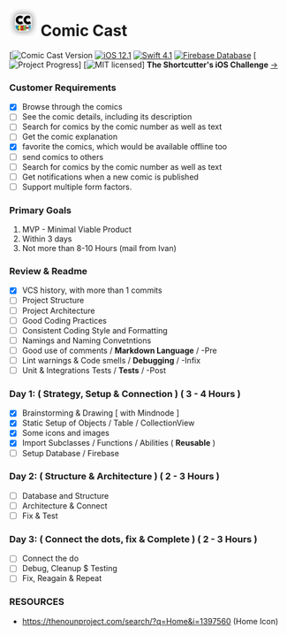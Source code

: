 # ![Comic Cast](/Comic%20Cast/Library/Assets.xcassets/Icons/icon_small_shaddow.imageset/icon_small_shaddow.png) Comic Cast

[![Comic Cast Version](https://img.shields.io/badge/Version-1.00%20Beta-ff69b4.svg)
[![iOS 12.1](https://img.shields.io/badge/Platform-iOS%2012.1-lightgrey.svg)](https://developer.apple.com/ios/)
[![Swift 4.1](https://img.shields.io/badge/Swift-4.1-orange.svg?style=flat)](https://swift.org)
[![Firebase Database](https://img.shields.io/badge/Database-Firebase-yellow.svg)](https://firebase.google.com/)
[![Project Progress](https://img.shields.io/badge/Progress-20%25-red.svg)]
[![MIT licensed](https://img.shields.io/badge/License-MIT-blue.svg)]
**The Shortcutter's iOS Challenge** [->](https://github.com/shortcut/coding-assignment-ios)

### Customer Requirements
- [x] Browse through the comics
- [ ] See the comic details, including its description 
- [ ] Search for comics by the comic number as well as text
- [ ] Get the comic explanation
- [x] favorite the comics, which would be available offline too
- [ ] send comics to others
- [ ] Search for comics by the comic number as well as text
- [ ] Get notifications when a new comic is published
- [ ] Support multiple form factors.

### Primary Goals
1. MVP - Minimal Viable Product
2. Within 3 days
3. Not more than 8-10 Hours (mail from Ivan)

### Review & Readme
- [x] VCS history, with more than 1 commits
- [ ] Project Structure
- [ ] Project Architecture
- [ ] Good Coding Practices
- [ ] Consistent Coding Style and Formatting
- [ ] Namings and Naming Convetntions
- [ ] Good use of comments / **Markdown Language** / -Pre
- [ ] Lint warnings & Code smells / **Debugging** / -Infix
- [ ] Unit & Integrations Tests / **Tests** / -Post

### Day 1: ( Strategy, Setup & Connection ) ( 3 - 4 Hours )
- [x] Brainstorming & Drawing [ with Mindnode ]
- [x] Static Setup of Objects / Table / CollectionView
- [x] Some icons and images
- [x] Import Subclasses / Functions / Abilities ( **Reusable** )
- [ ] Setup Database / Firebase
### Day 2: ( Structure & Architecture ) ( 2 - 3 Hours )
- [ ] Database and Structure
- [ ] Architecture & Connect
- [ ] Fix & Test
### Day 3: ( Connect the dots, fix & Complete ) ( 2 - 3 Hours )
- [ ] Connect the do
- [ ] Debug, Cleanup $ Testing
- [ ] Fix, Reagain & Repeat

### RESOURCES
- https://thenounproject.com/search/?q=Home&i=1397560 (Home Icon)
